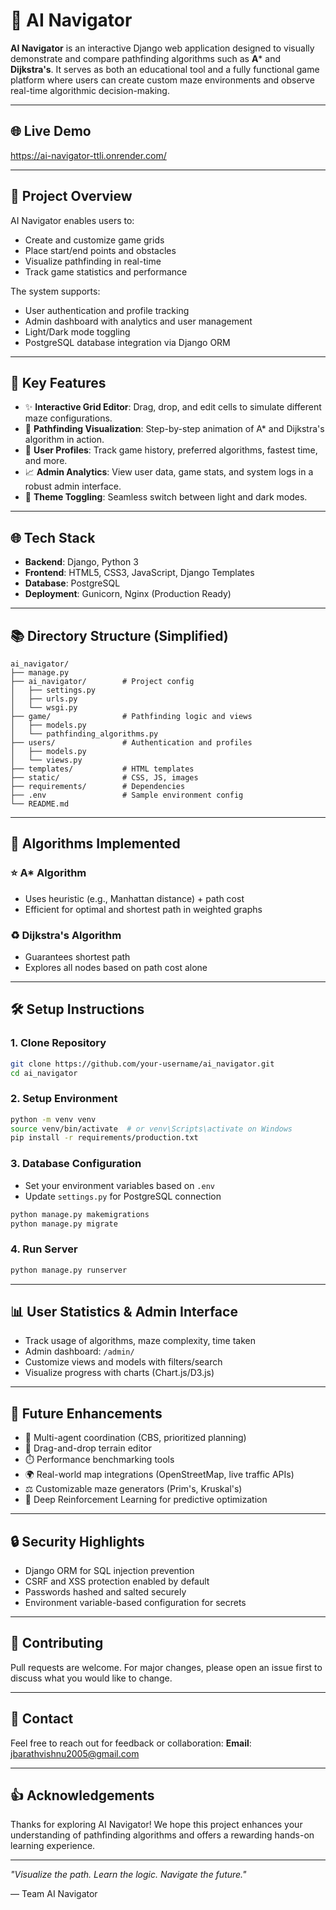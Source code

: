 # 🧠 AI Navigator

**AI Navigator** is an interactive Django web application designed to visually demonstrate and compare pathfinding algorithms such as **A*** and **Dijkstra's**. It serves as both an educational tool and a fully functional game platform where users can create custom maze environments and observe real-time algorithmic decision-making.

---

## 🌐 Live Demo

https://ai-navigator-ttli.onrender.com/

---

## 🔄 Project Overview

AI Navigator enables users to:
- Create and customize game grids
- Place start/end points and obstacles
- Visualize pathfinding in real-time
- Track game statistics and performance

The system supports:
- User authentication and profile tracking
- Admin dashboard with analytics and user management
- Light/Dark mode toggling
- PostgreSQL database integration via Django ORM

---

## 🚀 Key Features

- ✨ **Interactive Grid Editor**: Drag, drop, and edit cells to simulate different maze configurations.
- 🧰 **Pathfinding Visualization**: Step-by-step animation of A* and Dijkstra's algorithm in action.
- 👤 **User Profiles**: Track game history, preferred algorithms, fastest time, and more.
- 📈 **Admin Analytics**: View user data, game stats, and system logs in a robust admin interface.
- 🔖 **Theme Toggling**: Seamless switch between light and dark modes.

---

## 🌐 Tech Stack

- **Backend**: Django, Python 3
- **Frontend**: HTML5, CSS3, JavaScript, Django Templates
- **Database**: PostgreSQL
- **Deployment**: Gunicorn, Nginx (Production Ready)

---

## 📚 Directory Structure (Simplified)

```
ai_navigator/
├── manage.py
├── ai_navigator/        # Project config
│   ├── settings.py
│   ├── urls.py
│   └── wsgi.py
├── game/                # Pathfinding logic and views
│   ├── models.py
│   └── pathfinding_algorithms.py
├── users/               # Authentication and profiles
│   ├── models.py
│   └── views.py
├── templates/           # HTML templates
├── static/              # CSS, JS, images
├── requirements/        # Dependencies
├── .env                 # Sample environment config
└── README.md
```

---

## 🔄 Algorithms Implemented

### ⭐ A* Algorithm
- Uses heuristic (e.g., Manhattan distance) + path cost
- Efficient for optimal and shortest path in weighted graphs

### ♻️ Dijkstra's Algorithm
- Guarantees shortest path
- Explores all nodes based on path cost alone

---

## 🛠️ Setup Instructions
### 1. Clone Repository

```bash
git clone https://github.com/your-username/ai_navigator.git
cd ai_navigator
```

### 2. Setup Environment
```bash
python -m venv venv
source venv/bin/activate  # or venv\Scripts\activate on Windows
pip install -r requirements/production.txt
```

### 3. Database Configuration

- Set your environment variables based on `.env`
- Update `settings.py` for PostgreSQL connection
```bash
python manage.py makemigrations
python manage.py migrate
```

### 4. Run Server
```bash
python manage.py runserver
```

---

## 📊 User Statistics & Admin Interface

- Track usage of algorithms, maze complexity, time taken
- Admin dashboard: `/admin/`
- Customize views and models with filters/search
- Visualize progress with charts (Chart.js/D3.js)

---

## 🌟 Future Enhancements

- 🤖 Multi-agent coordination (CBS, prioritized planning)
- 🎨 Drag-and-drop terrain editor
- ⏱️ Performance benchmarking tools
- 🌍 Real-world map integrations (OpenStreetMap, live traffic APIs)
- ⚖️ Customizable maze generators (Prim's, Kruskal's)
- 🧰 Deep Reinforcement Learning for predictive optimization

---

## 🔒 Security Highlights

- Django ORM for SQL injection prevention
- CSRF and XSS protection enabled by default
- Passwords hashed and salted securely
- Environment variable-based configuration for secrets

---

## 👥 Contributing

Pull requests are welcome. For major changes, please open an issue first to discuss what you would like to change.

---

## 📧 Contact

Feel free to reach out for feedback or collaboration:
**Email**: [jbarathvishnu2005@gmail.com](mailto:jbarathvishnu2005@gmail.com)

---

## 👍 Acknowledgements

Thanks for exploring AI Navigator! We hope this project enhances your understanding of pathfinding algorithms and offers a rewarding hands-on learning experience.

---

_"Visualize the path. Learn the logic. Navigate the future."_

— Team AI Navigator
